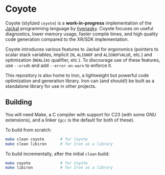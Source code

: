 # Coyote

Coyote (stylized `coyote`) is a **work-in-progress** implementation of the [Jackal](https://github.com/xrarch/newsdk) programming language by [hyenasky](https://github.com/hyenasky).
Coyote focuses on useful diagnostics, lower memory usage, faster compile times, and high quality code generation compared to the XR/SDK implementation.

Coyote introduces various features to Jackal for ergonomics (pointers to scalar stack variables, implicit `IN`, `ALIGNOF` and `ALIGNOFVALUE`, etc.) and optimization (`NOALIAS` qualifier, etc.). 
To discourage use of these features, use `--xrsdk` and add `--error-on-warn` to enforce it.

This repository is also home to Iron, a lightweight but powerful code optimization and generation library. Iron can (and should!) be built as a standalone library for use in other projects.

## Building

You will need Make, a C compiler with support for C23 (with some GNU extensions), and a linker (`gcc` is the default for both of these).

To build from scratch:
```sh
make clean coyote       # for Coyote
make clean libiron      # for Iron as a library
```

To build incrementally, after the initial `clean` build:
```sh
make coyote             # for Coyote
make libiron            # for Iron as a library
```
